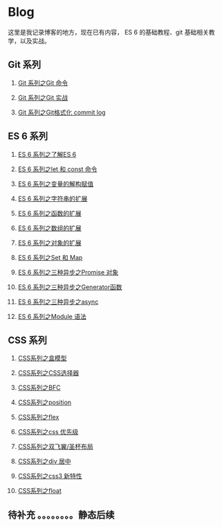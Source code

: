 # Blog

这里是我记录博客的地方，现在已有内容， ES 6 的基础教程、git 基础相关教学，以及实战。

## Git 系列

1. [Git 系列之Git 命令](https://github.com/hzzzzzzzq/Blog/issues/15)

2. [Git 系列之Git 实战](https://github.com/hzzzzzzzq/Blog/issues/16)

3. [Git 系列之Git格式化 commit log](17)

## ES 6 系列

1. [ES 6 系列之了解ES 6](https://github.com/hzzzzzzzq/Blog/issues/2)

2. [ES 6 系列之let 和 const 命令](https://github.com/hzzzzzzzq/Blog/issues/3)

3. [ES 6 系列之变量的解构赋值](https://github.com/hzzzzzzzq/Blog/issues/4)

4. [ES 6 系列之字符串的扩展](https://github.com/hzzzzzzzq/Blog/issues/5)

5. [ES 6 系列之函数的扩展](https://github.com/hzzzzzzzq/Blog/issues/6)

6. [ES 6 系列之数组的扩展](https://github.com/hzzzzzzzq/Blog/issues/7)

7. [ES 6 系列之对象的扩展](https://github.com/hzzzzzzzq/Blog/issues/8)

8. [ES 6 系列之Set 和 Map](https://github.com/hzzzzzzzq/Blog/issues/9)

9. [ES 6 系列之三种异步之Promise 对象](https://github.com/hzzzzzzzq/Blog/issues/10)

10. [ES 6 系列之三种异步之Generator函数](https://github.com/hzzzzzzzq/Blog/issues/11)

11. [ES 6 系列之三种异步之async](https://github.com/hzzzzzzzq/Blog/issues/12)

12. [ES 6 系列之Module 语法](https://github.com/hzzzzzzzq/Blog/issues/13)


## CSS 系列

1. [CSS系列之盒模型]()

2. [CSS系列之CSS选择器]()

3. [CSS系列之BFC]()

4. [CSS系列之position]()

5. [CSS系列之flex]()

6. [CSS系列之css 优先级]()

7. [CSS系列之双飞翼/圣杯布局]()

8. [CSS系列之div 居中]()

9. [CSS系列之css3 新特性]()

10. [CSS系列之float]()

## 待补充 。。。。。。。。静态后续
